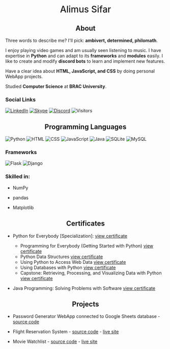 <h1 align="center" style="font-weight:500">Alimus Sifar</h1>


<h2 align="center">About</h2>

Three words to describe me? I'll pick: **ambivert, determined, philomath**.

I enjoy playing video games and am usually seen listening to music. I have expertise in **Python** and can adapt to its **frameworks** and **modules** easily. I like to create and modify **discord bots** to learn and implement new features.

Have a clear idea about **HTML, JavaScript, and CSS** by doing personal WebApp projects.

Studied **Computer Science** at **BRAC University**.

### Social Links

[![LinkedIn](https://img.shields.io/badge/LinkedIn-Connect-blue?logo=linkedin&logoColor=blue&style=plastic)](https://linkedin.com/in/AlimusSifar)
[![Skype](https://img.shields.io/badge/Skype-Chat-00aff0?logo=skype&logoColor=00aff0&style=plastic)](https://join.skype.com/invite/XwXJfX8fVJtl)
[![Discord](https://img.shields.io/badge/Discord-Chat-5865F2?logo=discord&logoColor=5865F2&style=plastic)](https://discord.com/channels/@me/806892281360809985)
![Visitors](https://komarev.com/ghpvc/?username=AlimusSifar&color=orange&label=Views&style=plastic)

<!--
[![GitHub](https://img.shields.io/badge/GitHub-Visit-black?logo=github&logoColor=black&style=plastic)](http://github.com/AlimusSifar)
![Visitors](https://api.visitorbadge.io/api/visitors?path=http%3A%2F%2Fgithub.com%2FAlimusSifar&label=Visits&countColor=%23ff8a65&style=plastic)

[![Facebook](https://img.shields.io/badge/Facebook-Connect-blue?logo=facebook&logoColor=blue&style=plastic)](https://www.facebook.com/AlimusSifar)
[![Messenger](https://img.shields.io/badge/Messenger-Chat-00aff0?logo=messenger&logoColor=00aff0&style=plastic)](https://m.me/AlimusSifar)
-->


<h2 align="center">Programming Languages</h2>

![Python](https://img.shields.io/badge/Python--green?logo=python&logoColor=white&style=plastic)
![HTML](https://img.shields.io/badge/HTML--green?logo=html5&logoColor=white&style=plastic)
![CSS](https://img.shields.io/badge/CSS--F7DF1E?logo=css3&logoColor=white&style=plastic)
![JavaScript](https://img.shields.io/badge/JavaScript--F7DF1E?logo=javascript&logoColor=white&style=plastic)
![Java](https://img.shields.io/badge/Java--red?logo=java&logoColor=white&style=plastic)
![SQLite](https://img.shields.io/badge/SQLite--F7DF1E?logo=sqlite&logoColor=white&style=plastic)
![MySQL](https://img.shields.io/badge/MySQL--F7DF1E?logo=mysql&logoColor=white&style=plastic)

### Frameworks

![Flask](https://img.shields.io/badge/Flask--green?logo=flask&logoColor=white&style=plastic)
![Django](https://img.shields.io/badge/Django--green?logo=django&logoColor=white&style=plastic)

### Skilled in:

* NumPy

* pandas

* Matplotlib


<h2 align="center">Certificates</h2>

* Python for Everybody [Specialization]: [view certificate](https://www.coursera.org/account/accomplishments/specialization/certificate/8QGMRPH4E9YY)
  * Programming for Everybody (Getting Started with Python) [view certificate](https://www.coursera.org/account/accomplishments/certificate/K4XDLZC6JNGT)
  * Python Data Structures [view certificate](https://www.coursera.org/account/accomplishments/certificate/Z3NM9KVH7CKR)
  * Using Python to Access Web Data [view certificate](https://www.coursera.org/account/accomplishments/certificate/CVNDG662VUZ5)
  * Using Databases with Python [view certificate](https://www.coursera.org/account/accomplishments/certificate/XRZ3YWN8YNM9)
  * Capstone: Retrieving, Processing, and Visualizing Data with Python [view certificate](https://www.coursera.org/account/accomplishments/certificate/YQ4CSTQ7AJEH)

* Java Programming: Solving Problems with Software [view certificate](https://www.coursera.org/account/accomplishments/certificate/2RULU755Y35H)


<h2 align="center">Projects</h2>

* Password Generator WebApp connected to Google Sheets database - [source code](https://github.com/AlimusSifar/PasswordGenerator-WebApp)

* Flight Reservation System - [source code](https://github.com/AlimusSifar/CSE310-Flight-Reservation-System) - [live site](https://CSE310-Flight-Reservation-System.alimussifar.repl.co)

* Movie Watchlist - [source code](https://github.com/AlimusSifar/CSE470-Movie-Watchlist) - [live site](https://project.alimussifar.repl.co)


